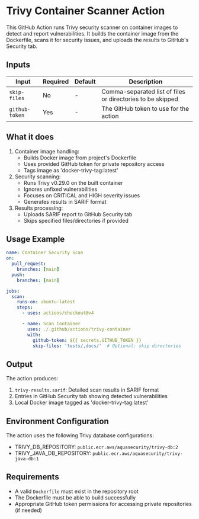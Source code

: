 # Trivy Container Scanner Action

This GitHub Action runs Trivy security scanner on container images to detect and report vulnerabilities. It builds the container image from the Dockerfile, scans it for security issues, and uploads the results to GitHub's Security tab.

## Inputs

| Input | Required | Default | Description |
|-------|----------|---------|-------------|
| `skip-files` | No | - | Comma-separated list of files or directories to be skipped |
| `github-token` | Yes | - | The GitHub token to use for the action |

## What it does

1. Container image handling:
    - Builds Docker image from project's Dockerfile
    - Uses provided GitHub token for private repository access
    - Tags image as 'docker-trivy-tag:latest'
2. Security scanning:
    - Runs Trivy v0.29.0 on the built container
    - Ignores unfixed vulnerabilities
    - Focuses on CRITICAL and HIGH severity issues
    - Generates results in SARIF format
3. Results processing:
    - Uploads SARIF report to GitHub Security tab
    - Skips specified files/directories if provided

## Usage Example

```yaml
name: Container Security Scan
on:
  pull_request:
    branches: [main]
  push:
    branches: [main]

jobs:
  scan:
    runs-on: ubuntu-latest
    steps:
      - uses: actions/checkout@v4

      - name: Scan Container
        uses: ./.github/actions/trivy-container
        with:
          github-token: ${{ secrets.GITHUB_TOKEN }}
          skip-files: 'tests/,docs/'  # Optional: skip directories
```

## Output

The action produces:

1. `trivy-results.sarif`: Detailed scan results in SARIF format
2. Entries in GitHub Security tab showing detected vulnerabilities
3. Local Docker image tagged as 'docker-trivy-tag:latest'

## Environment Configuration

The action uses the following Trivy database configurations:

- TRIVY_DB_REPOSITORY: `public.ecr.aws/aquasecurity/trivy-db:2`
- TRIVY_JAVA_DB_REPOSITORY: `public.ecr.aws/aquasecurity/trivy-java-db:1`

## Requirements

- A valid `Dockerfile` must exist in the repository root
- The Dockerfile must be able to build successfully
- Appropriate GitHub token permissions for accessing private repositories (if needed)